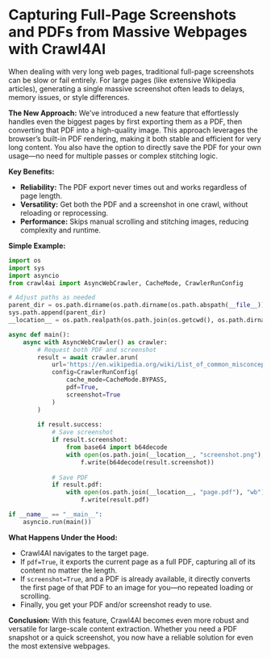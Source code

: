 # Capturing Full-Page Screenshots and PDFs from Massive Webpages with Crawl4AI

When dealing with very long web pages, traditional full-page screenshots can be slow or fail entirely. For large pages (like extensive Wikipedia articles), generating a single massive screenshot often leads to delays, memory issues, or style differences.

**The New Approach:**
We’ve introduced a new feature that effortlessly handles even the biggest pages by first exporting them as a PDF, then converting that PDF into a high-quality image. This approach leverages the browser’s built-in PDF rendering, making it both stable and efficient for very long content. You also have the option to directly save the PDF for your own usage—no need for multiple passes or complex stitching logic.

**Key Benefits:**

- **Reliability:** The PDF export never times out and works regardless of page length.
- **Versatility:** Get both the PDF and a screenshot in one crawl, without reloading or reprocessing.
- **Performance:** Skips manual scrolling and stitching images, reducing complexity and runtime.


**Simple Example:**
```python
import os
import sys
import asyncio
from crawl4ai import AsyncWebCrawler, CacheMode, CrawlerRunConfig

# Adjust paths as needed
parent_dir = os.path.dirname(os.path.dirname(os.path.abspath(__file__)))
sys.path.append(parent_dir)
__location__ = os.path.realpath(os.path.join(os.getcwd(), os.path.dirname(__file__)))

async def main():
    async with AsyncWebCrawler() as crawler:
        # Request both PDF and screenshot
        result = await crawler.arun(
            url='https://en.wikipedia.org/wiki/List_of_common_misconceptions',
            config=CrawlerRunConfig(
                cache_mode=CacheMode.BYPASS,
                pdf=True,
                screenshot=True
            )
        )
        
        if result.success:
            # Save screenshot
            if result.screenshot:
                from base64 import b64decode
                with open(os.path.join(__location__, "screenshot.png"), "wb") as f:
                    f.write(b64decode(result.screenshot))
            
            # Save PDF
            if result.pdf:
                with open(os.path.join(__location__, "page.pdf"), "wb") as f:
                    f.write(result.pdf)

if __name__ == "__main__":
    asyncio.run(main())
```

**What Happens Under the Hood:**

- Crawl4AI navigates to the target page.
- If `pdf=True`, it exports the current page as a full PDF, capturing all of its content no matter the length.
- If `screenshot=True`, and a PDF is already available, it directly converts the first page of that PDF to an image for you—no repeated loading or scrolling.
- Finally, you get your PDF and/or screenshot ready to use.


**Conclusion:**
With this feature, Crawl4AI becomes even more robust and versatile for large-scale content extraction. Whether you need a PDF snapshot or a quick screenshot, you now have a reliable solution for even the most extensive webpages.